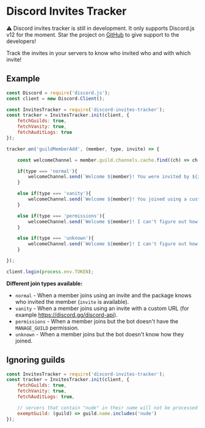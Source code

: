 # Discord Invites Tracker

⚠️ Discord invites tracker is still in development. It only supports Discord.js v12 for the moment. Star the project on [GitHub](https://github.com/Androz2091/discord-invites-tracker) to give support to the developers!

Track the invites in your servers to know who invited who and with which invite!

## Example

```js
const Discord = require('discord.js');
const client = new Discord.Client();

const InvitesTracker = require('discord-invites-tracker');
const tracker = InvitesTracker.init(client, {
    fetchGuilds: true,
    fetchVanity: true,
    fetchAuditLogs: true
});

tracker.on('guildMemberAdd', (member, type, invite) => {

    const welcomeChannel = member.guild.channels.cache.find((ch) => ch.name === 'welcome');

    if(type === 'normal'){
        welcomeChannel.send(`Welcome ${member}! You were invited by ${invite.inviter.username}!`);
    }

    else if(type === 'vanity'){
        welcomeChannel.send(`Welcome ${member}! You joined using a custom invite!`);
    }

    else if(type === 'permissions'){
        welcomeChannel.send(`Welcome ${member}! I can't figure out how you joined because I don't have the "Manage Server" permission!`);
    }

    else if(type === 'unknown'){
        welcomeChannel.send(`Welcome ${member}! I can't figure out how you joined the server...`);
    }

});

client.login(process.env.TOKEN);
```

**Different join types available:**

* `normal` - When a member joins using an invite and the package knows who invited the member (`invite` is available).
* `vanity` - When a member joins using an invite with a custom URL (for example https://discord.gg/discord-api).
* `permissions` - When a member joins but the bot doesn't have the `MANAGE_GUILD` permission.
* `unknown` - When a member joins but the bot doesn't know how they joined.

## Ignoring guilds

```js
const InvitesTracker = require('discord-invites-tracker');
const tracker = InvitesTracker.init(client, {
    fetchGuilds: true,
    fetchVanity: true,
    fetchAuditLogs: true,

    // servers that contain "nude" in their name will not be processed
    exemptGuild: (guild) => guild.name.includes('nude')
});
```

